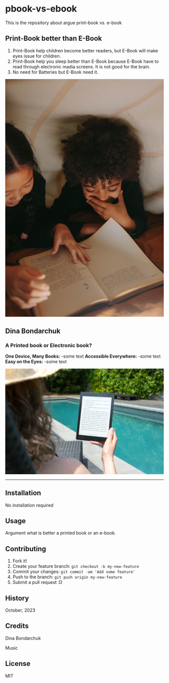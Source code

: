 # pbook-vs-ebook
This is the repository about argue print-book vs. e-book

## Print-Book better than E-Book
1. Print-Book help children  become better readers, but E-Book will make eyes issue for children.
2. Print-Book help you sleep better than E-Book because E-Book have to read through electronic madia screens. It is not good for the brain.
3. No need for Batteries but E-Book need it.

![book photo](images/pexels-yaroslav-shuraev-5608541.jpg)

## Dina Bondarchuk

### A Printed  book or Electronic book?

**One Device, Many Books:**
-some text
**Accessible Everywhere:**
-some text
**Easy on the Eyes:**
-some text

![e-book-Dina](images/pexels-perfecto-capucine-1247527.jpg)
_____

## Installation

No installation required

## Usage

Argument what is better a printed book or an e-book.

## Contributing

1. Fork it!
2. Create your feature branch: `git checkout -b my-new-feature`
3. Commit your changes: `git commit -am 'Add some feature'`
4. Push to the branch: `git push origin my-new-feature`
5. Submit a pull request :D

## History

October, 2023

## Credits

Dina Bondarchuk

Music

## License

MIT

